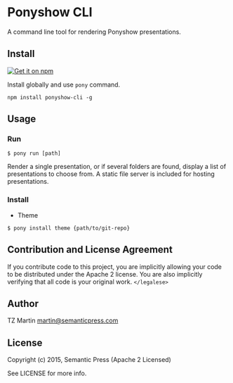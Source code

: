 # Ponyshow CLI

A command line tool for rendering Ponyshow presentations.

## Install

[![Get it on npm](https://nodei.co/npm/ponyshow-cli.png)](https://nodei.co/npm/ponyshow-cli/)

Install globally and use ```pony``` command.

```
npm install ponyshow-cli -g

```

## Usage

### Run

```
$ pony run [path]
```

Render a single presentation, or if several folders are found, display a list of presentations to choose from.  A static file server is included for hosting presentations.

### Install

- Theme

```
$ pony install theme {path/to/git-repo}

```

## Contribution and License Agreement

If you contribute code to this project, you are implicitly allowing your code
to be distributed under the Apache 2 license. You are also implicitly verifying that
all code is your original work. `</legalese>`

## Author

TZ Martin <martin@semanticpress.com>

## License

Copyright (c) 2015, Semantic Press (Apache 2 Licensed)

See LICENSE for more info.
